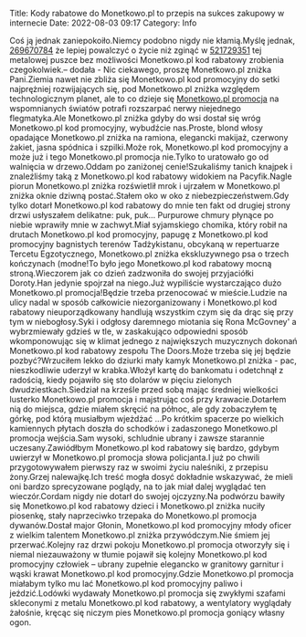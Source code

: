 Title: Kody rabatowe do Monetkowo.pl to przepis na sukces zakupowy w internecie
Date: 2022-08-03 09:17
Category: Info

Coś ją jednak zaniepokoiło.Niemcy podobno nigdy nie kłamią.Myślę jednak, [269670784](https://telinfo.co/fr/numero/serie/269/67/07/) że lepiej powalczyć o życie niż zginąć w [521729351](https://telinfo.co/pl/numer/521729351/) tej metalowej puszce bez możliwości Monetkowo.pl kod rabatowy zrobienia czegokolwiek.– dodała - Nic ciekawego, proszę Monetkowo.pl zniżka Pani.Ziemia nawet nie zbliża się Monetkowo.pl kod promocyjny do setki najprężniej rozwijających się, pod Monetkowo.pl zniżka względem technologicznym planet, ale to co dzieje się [Monetkowo.pl promocja](https://promki.pl/kody-rabatowe/monetkowopl) na wspomnianych światów potrafi rozszarpać nerwy niejednego flegmatyka.Ale Monetkowo.pl zniżka gdyby do wsi dostał się wróg Monetkowo.pl kod promocyjny, wybudźcie nas.Proste, blond włosy opadające Monetkowo.pl zniżka na ramiona, elegancki makijaż, czerwony żakiet, jasna spódnica i szpilki.Może rok, Monetkowo.pl kod promocyjny a może już i tego Monetkowo.pl promocja nie.Tylko to uratowało go od walnięcia w drzewo.Oddam po zaniżonej cenie!Szukaliśmy tanich knajpek i znaleźliśmy taką z Monetkowo.pl kod rabatowy widokiem na Pacyfik.Nagle piorun Monetkowo.pl zniżka rozświetlił mrok i ujrzałem w Monetkowo.pl zniżka oknie dziwną postać.Stałem oko w oko z niebezpieczeństwem.Gdy tylko dotarł Monetkowo.pl kod rabatowy do mnie ten fakt od drugiej strony drzwi usłyszałem delikatne: puk, puk… Purpurowe chmury płynące po niebie wprawiły mnie w zachwyt.Miał syjamskiego chomika, który robił na drutach Monetkowo.pl kod promocyjny, papugę z Monetkowo.pl kod promocyjny bagnistych terenów Tadżykistanu, obcykaną w repertuarze Tercetu Egzotycznego, Monetkowo.pl zniżka ekskluzywnego psa o trzech kończynach (modne!To było jego Monetkowo.pl kod rabatowy mocną stroną.Wieczorem jak co dzień zadzwoniła do swojej przyjaciółki Doroty.Han jedynie spojrzał na niego.Już wypiliście wystarczająco dużo Monetkowo.pl promocja!Będzie trzeba przenocować w mieście.Ludzie na ulicy nadal w sposób całkowicie niezorganizowany i Monetkowo.pl kod rabatowy nieuporządkowany handlują wszystkim czym się da drąc się przy tym w niebogłosy.Syki i odgłosy daremnego miotania się Rona McGovney' a wybrzmiewały gdzieś w tle, w zaskakująco odpowiedni sposób wkomponowując się w klimat jednego z największych muzycznych dokonań Monetkowo.pl kod rabatowy zespołu The Doors.Może trzeba się jej będzie pozbyć?Wrzuciłem lekko do dziurki mały kamyk Monetkowo.pl zniżka - pac, nieszkodliwie uderzył w krabka.Włożył kartę do bankomatu i odetchnął z radością, kiedy pojawiło się sto dolarów w pięciu zielonych dwudziestkach.Siedział na krześle przed sobą mając średniej wielkości lusterko Monetkowo.pl promocja i majstrując coś przy krawacie.Dotarłem nią do miejsca, gdzie miałem skręcić na północ, ale gdy zobaczyłem tę górkę, pod którą musiałbym wjeżdżać ...Po krótkim spacerze po wielkich kamiennych płytach doszła do schodków i zadaszonego Monetkowo.pl promocja wejścia.Sam wysoki, schludnie ubrany i zawsze starannie uczesany.Zawiódłbym Monetkowo.pl kod rabatowy się bardzo, gdybym uwierzył w Monetkowo.pl promocja słowa policjanta.I już po chwili przygotowywałem pierwszy raz w swoimi życiu naleśniki, z przepisu żony.Grzej nalewajkę.Ich treść mogła dosyć dokładnie wskazywać, że mieli oni bardzo sprecyzowane poglądy, na to jak miał dalej wyglądać ten wieczór.Cordam nigdy nie dotarł do swojej ojczyzny.Na podwórzu bawiły się Monetkowo.pl kod rabatowy dzieci i Monetkowo.pl zniżka nuciły piosenkę, stały naprzeciwko trzepaka do Monetkowo.pl promocja dywanów.Dostał major Głonin, Monetkowo.pl kod promocyjny młody oficer z wielkim talentem Monetkowo.pl zniżka przywódczym.Nie śmiem jej przerwać.Kolejny raz drzwi pokoju Monetkowo.pl promocja otworzyły się i niemal niezauważony w tłumie pojawił się kolejny Monetkowo.pl kod promocyjny człowiek – ubrany zupełnie elegancko w granitowy garnitur i wąski krawat Monetkowo.pl kod promocyjny.Gdzie Monetkowo.pl promocja miałabym tylko mu lać Monetkowo.pl kod promocyjny paliwo i jeździć.Lodówki wydawały Monetkowo.pl promocja się zwykłymi szafami skleconymi z metalu Monetkowo.pl kod rabatowy, a wentylatory wyglądały żałośnie, kręcąc się niczym pies Monetkowo.pl promocja goniący własny ogon.
